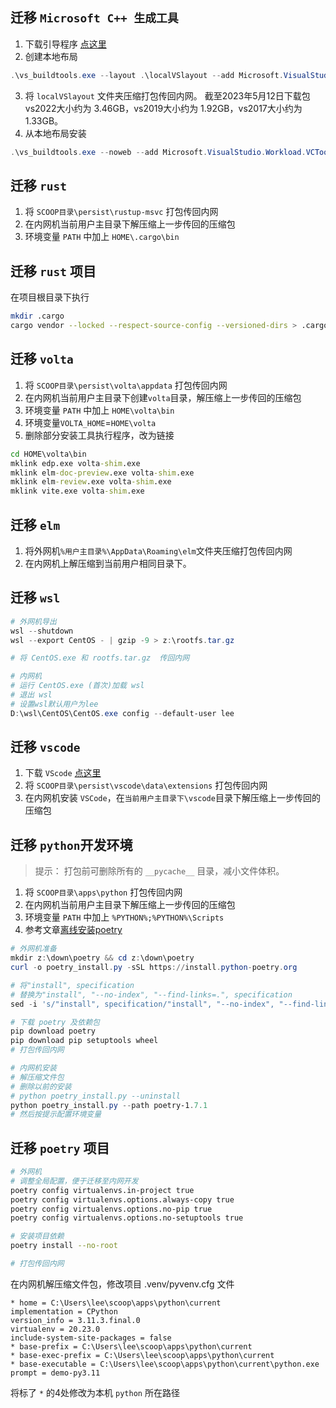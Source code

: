 
## 迁移 `Microsoft C++ 生成工具`

1. 下载引导程序 [点这里](https://visualstudio.microsoft.com/visual-cpp-build-tools/)
2. 创建本地布局
```powershell
.\vs_buildtools.exe --layout .\localVSlayout --add Microsoft.VisualStudio.Workload.VCTools --includeRecommended --lang en-US
```
3. 将 `localVSlayout` 文件夹压缩打包传回内网。
   截至2023年5月12日下载包vs2022大小约为 3.46GB，vs2019大小约为 1.92GB，vs2017大小约为 1.33GB。
4. 从本地布局安装
```powershell
.\vs_buildtools.exe --noweb --add Microsoft.VisualStudio.Workload.VCTools --includeRecommended
```

## 迁移 `rust`

1.  将 `SCOOP目录\persist\rustup-msvc` 打包传回内网
2.  在内网机当前用户主目录下解压缩上一步传回的压缩包
3.  环境变量 `PATH` 中加上 `HOME\.cargo\bin`

## 迁移 `rust` 项目

在项目根目录下执行
```bash
mkdir .cargo
cargo vendor --locked --respect-source-config --versioned-dirs > .cargo/config.toml
```

## 迁移 `volta`

1. 将 `SCOOP目录\persist\volta\appdata` 打包传回内网
2. 在内网机当前用户主目录下创建`volta`目录，解压缩上一步传回的压缩包
3. 环境变量 `PATH` 中加上 `HOME\volta\bin`
4. 环境变量`VOLTA_HOME`=`HOME\volta`
5. 删除部分安装工具执行程序，改为链接
```cmd
cd HOME\volta\bin
mklink edp.exe volta-shim.exe
mklink elm-doc-preview.exe volta-shim.exe
mklink elm-review.exe volta-shim.exe
mklink vite.exe volta-shim.exe
```

## 迁移 `elm`

1. 将外网机`%用户主目录%\AppData\Roaming\elm`文件夹压缩打包传回内网
2. 在内网机上解压缩到当前用户相同目录下。

## 迁移 `wsl`

```powershell
# 外网机导出
wsl --shutdown  
wsl --export CentOS - | gzip -9 > z:\rootfs.tar.gz

# 将 CentOS.exe 和 rootfs.tar.gz  传回内网

# 内网机
# 运行 CentOS.exe (首次)加载 wsl
# 退出 wsl
# 设置wsl默认用户为lee  
D:\wsl\CentOS\CentOS.exe config --default-user lee
```

## 迁移 `vscode`

1.  下载 `VScode` [点这里](https://code.visualstudio.com/Download)
2.  将 `SCOOP目录\persist\vscode\data\extensions` 打包传回内网
3.  在内网机安装 `VSCode`，在`当前用户主目录下\vscode`目录下解压缩上一步传回的压缩包

## 迁移 `python`开发环境

> 提示： 打包前可删除所有的 `__pycache__` 目录，减小文件体积。

1. 将 `SCOOP目录\apps\python` 打包传回内网
2. 在内网机当前用户主目录下解压缩上一步传回的压缩包
3. 环境变量 `PATH` 中加上 `%PYTHON%;%PYTHON%\Scripts`
4. 参考文章[离线安装poetry](https://labdmitriy.github.io/blog/poetry-installation-offline/)
```powershell
# 外网机准备
mkdir z:\down\poetry && cd z:\down\poetry
curl -o poetry_install.py -sSL https://install.python-poetry.org

# 将"install", specification
# 替换为"install", "--no-index", "--find-links=.", specification
sed -i 's/"install", specification/"install", "--no-index", "--find-links=.", specification/g' poetry_install.py

# 下载 poetry 及依赖包
pip download poetry
pip download pip setuptools wheel
# 打包传回内网

# 内网机安装
# 解压缩文件包
# 删除以前的安装
# python poetry_install.py --uninstall
python poetry_install.py --path poetry-1.7.1
# 然后按提示配置环境变量
```

## 迁移 `poetry` 项目
```bash
# 外网机
# 调整全局配置，便于迁移至内网开发
poetry config virtualenvs.in-project true
poetry config virtualenvs.options.always-copy true
poetry config virtualenvs.options.no-pip true
poetry config virtualenvs.options.no-setuptools true

# 安装项目依赖
poetry install --no-root

# 打包传回内网
```

在内网机解压缩文件包，修改项目 .venv/pyvenv.cfg 文件
```
* home = C:\Users\lee\scoop\apps\python\current
implementation = CPython
version_info = 3.11.3.final.0
virtualenv = 20.23.0
include-system-site-packages = false
* base-prefix = C:\Users\lee\scoop\apps\python\current
* base-exec-prefix = C:\Users\lee\scoop\apps\python\current
* base-executable = C:\Users\lee\scoop\apps\python\current\python.exe
prompt = demo-py3.11
```
将标了 `*` 的4处修改为本机 `python` 所在路径
